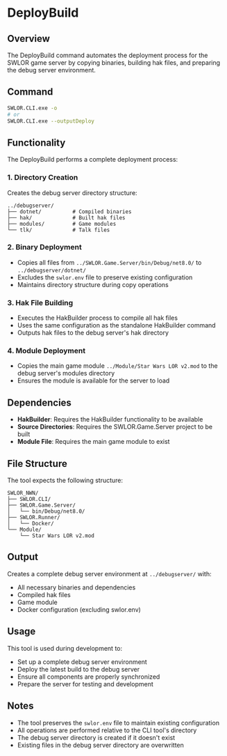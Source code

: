 # DeployBuild

## Overview
The DeployBuild command automates the deployment process for the SWLOR game server by copying binaries, building hak files, and preparing the debug server environment.

## Command
```bash
SWLOR.CLI.exe -o
# or
SWLOR.CLI.exe --outputDeploy
```

## Functionality
The DeployBuild performs a complete deployment process:

### 1. Directory Creation
Creates the debug server directory structure:
```
../debugserver/
├── dotnet/          # Compiled binaries
├── hak/             # Built hak files
├── modules/         # Game modules
└── tlk/             # Talk files
```

### 2. Binary Deployment
- Copies all files from `../SWLOR.Game.Server/bin/Debug/net8.0/` to `../debugserver/dotnet/`
- Excludes the `swlor.env` file to preserve existing configuration
- Maintains directory structure during copy operations

### 3. Hak File Building
- Executes the HakBuilder process to compile all hak files
- Uses the same configuration as the standalone HakBuilder command
- Outputs hak files to the debug server's hak directory

### 4. Module Deployment
- Copies the main game module `../Module/Star Wars LOR v2.mod` to the debug server's modules directory
- Ensures the module is available for the server to load

## Dependencies
- **HakBuilder**: Requires the HakBuilder functionality to be available
- **Source Directories**: Requires the SWLOR.Game.Server project to be built
- **Module File**: Requires the main game module to exist

## File Structure
The tool expects the following structure:
```
SWLOR_NWN/
├── SWLOR.CLI/
├── SWLOR.Game.Server/
│   └── bin/Debug/net8.0/
├── SWLOR.Runner/
│   └── Docker/
└── Module/
    └── Star Wars LOR v2.mod
```

## Output
Creates a complete debug server environment at `../debugserver/` with:
- All necessary binaries and dependencies
- Compiled hak files
- Game module
- Docker configuration (excluding swlor.env)

## Usage
This tool is used during development to:
- Set up a complete debug server environment
- Deploy the latest build to the debug server
- Ensure all components are properly synchronized
- Prepare the server for testing and development

## Notes
- The tool preserves the `swlor.env` file to maintain existing configuration
- All operations are performed relative to the CLI tool's directory
- The debug server directory is created if it doesn't exist
- Existing files in the debug server directory are overwritten 